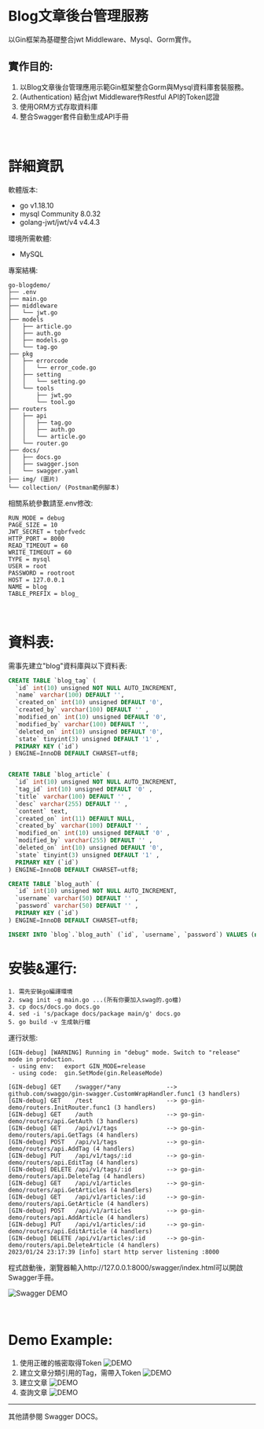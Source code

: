 
Blog文章後台管理服務
===
以Gin框架為基礎整合jwt Middleware、Mysql、Gorm實作。

實作目的:
---
1. 以Blog文章後台管理應用示範Gin框架整合Gorm與Mysql資料庫套裝服務。
2. (Authentication) 結合jwt Middleware作Restful API的Token認證 
3. 使用ORM方式存取資料庫
4. 整合Swagger套件自動生成API手冊

<br>


詳細資訊
===
軟體版本:
* go v1.18.10
* mysql Community 8.0.32
* golang-jwt/jwt/v4 v4.4.3


環境所需軟體:
* MySQL 

專案結構:
```
go-blogdemo/
├── .env
├── main.go
├── middleware
│   └── jwt.go
├── models
│   ├── article.go
│   ├── auth.go
│   ├── models.go
│   └── tag.go
├── pkg
│   ├── errorcode
│   │   └── error_code.go
│   ├── setting
│   │   └── setting.go
│   └── tools
│       ├── jwt.go
│       └── tool.go
├── routers
│   ├── api
│   │   ├── tag.go
│   │   ├── auth.go
│   │   └── article.go
│   └── router.go
├── docs/
│   ├── docs.go
│   ├── swagger.json
│   └── swagger.yaml
├── img/ (圖片)
└── collection/ (Postman範例腳本)

```


相關系統參數請至.env修改:
```
RUN_MODE = debug
PAGE_SIZE = 10
JWT_SECRET = tgbrfvedc
HTTP_PORT = 8000
READ_TIMEOUT = 60
WRITE_TIMEOUT = 60
TYPE = mysql
USER = root
PASSWORD = rootroot
HOST = 127.0.0.1
NAME = blog
TABLE_PREFIX = blog_
```

<br>

資料表:
===
需事先建立"blog"資料庫與以下資料表:
``` sql
CREATE TABLE `blog_tag` (
  `id` int(10) unsigned NOT NULL AUTO_INCREMENT,
  `name` varchar(100) DEFAULT '',
  `created_on` int(10) unsigned DEFAULT '0',
  `created_by` varchar(100) DEFAULT '' ,
  `modified_on` int(10) unsigned DEFAULT '0',
  `modified_by` varchar(100) DEFAULT '',
  `deleted_on` int(10) unsigned DEFAULT '0',
  `state` tinyint(3) unsigned DEFAULT '1' ,
  PRIMARY KEY (`id`)
) ENGINE=InnoDB DEFAULT CHARSET=utf8;


CREATE TABLE `blog_article` (
  `id` int(10) unsigned NOT NULL AUTO_INCREMENT,
  `tag_id` int(10) unsigned DEFAULT '0' ,
  `title` varchar(100) DEFAULT '' ,
  `desc` varchar(255) DEFAULT '' ,
  `content` text,
  `created_on` int(11) DEFAULT NULL,
  `created_by` varchar(100) DEFAULT '' ,
  `modified_on` int(10) unsigned DEFAULT '0' ,
  `modified_by` varchar(255) DEFAULT '' ,
  `deleted_on` int(10) unsigned DEFAULT '0',
  `state` tinyint(3) unsigned DEFAULT '1' ,
  PRIMARY KEY (`id`)
) ENGINE=InnoDB DEFAULT CHARSET=utf8;

CREATE TABLE `blog_auth` (
  `id` int(10) unsigned NOT NULL AUTO_INCREMENT,
  `username` varchar(50) DEFAULT '' ,
  `password` varchar(50) DEFAULT '' ,
  PRIMARY KEY (`id`)
) ENGINE=InnoDB DEFAULT CHARSET=utf8;

INSERT INTO `blog`.`blog_auth` (`id`, `username`, `password`) VALUES (null, 'user', '12345678');
```


安裝&運行:
===
```
1. 需先安裝go編譯環境
2. swag init -g main.go ...(所有你要加入swag的.go檔)
3. cp docs/docs.go docs.go
4. sed -i 's/package docs/package main/g' docs.go
5. go build -v 生成執行檔
```

運行狀態:
```
[GIN-debug] [WARNING] Running in "debug" mode. Switch to "release" mode in production.
 - using env:   export GIN_MODE=release
 - using code:  gin.SetMode(gin.ReleaseMode)

[GIN-debug] GET    /swagger/*any             --> github.com/swaggo/gin-swagger.CustomWrapHandler.func1 (3 handlers)
[GIN-debug] GET    /test                     --> go-gin-demo/routers.InitRouter.func1 (3 handlers)
[GIN-debug] GET    /auth                     --> go-gin-demo/routers/api.GetAuth (3 handlers)
[GIN-debug] GET    /api/v1/tags              --> go-gin-demo/routers/api.GetTags (4 handlers)
[GIN-debug] POST   /api/v1/tags              --> go-gin-demo/routers/api.AddTag (4 handlers)
[GIN-debug] PUT    /api/v1/tags/:id          --> go-gin-demo/routers/api.EditTag (4 handlers)
[GIN-debug] DELETE /api/v1/tags/:id          --> go-gin-demo/routers/api.DeleteTag (4 handlers)
[GIN-debug] GET    /api/v1/articles          --> go-gin-demo/routers/api.GetArticles (4 handlers)
[GIN-debug] GET    /api/v1/articles/:id      --> go-gin-demo/routers/api.GetArticle (4 handlers)
[GIN-debug] POST   /api/v1/articles          --> go-gin-demo/routers/api.AddArticle (4 handlers)
[GIN-debug] PUT    /api/v1/articles/:id      --> go-gin-demo/routers/api.EditArticle (4 handlers)
[GIN-debug] DELETE /api/v1/articles/:id      --> go-gin-demo/routers/api.DeleteArticle (4 handlers)
2023/01/24 23:17:39 [info] start http server listening :8000
```


程式啟動後，瀏覽器輸入http://127.0.0.1:8000/swagger/index.html可以開啟Swagger手冊。   

![Swagger DEMO](img/gindemo_1.jpg)

<br>


Demo Example:
===
1. 使用正確的帳密取得Token
![DEMO](img/gindemo_2.jpg)
2. 建立文章分類引用的Tag，需帶入Token
![DEMO](img/gindemo_3.jpg)
3. 建立文章
![DEMO](img/gindemo_4.jpg)
4. 查詢文章
![DEMO](img/gindemo_5.jpg)

* * *
其他請參閱 Swagger DOCS。
